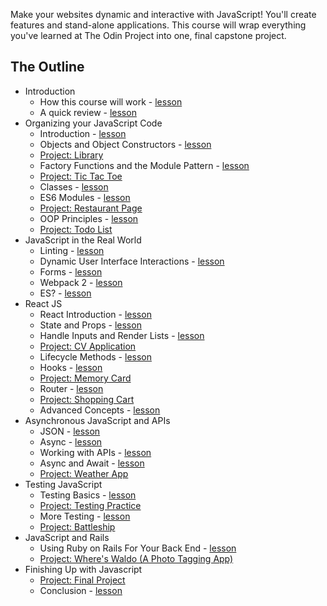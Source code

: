 Make your websites dynamic and interactive with JavaScript! You'll create features and stand-alone applications. This course will wrap everything you've learned at The Odin Project into one, final capstone project.

## The Outline

- Introduction
  - How this course will work - [lesson](introduction/introduction.md)
  - A quick review - [lesson](introduction/js101-review.md)
- Organizing your JavaScript Code
  - Introduction - [lesson](organizing-js/organizing-introduction.md)
  - Objects and Object Constructors - [lesson](organizing-js/objects-constructors.md)
  - [Project: Library](organizing-js/library-project.md)
  - Factory Functions and the Module Pattern - [lesson](organizing-js/factory-functions.md)
  - [Project: Tic Tac Toe](organizing-js/tic-tac-toe-project.md)
  - Classes - [lesson](organizing-js/classes.md)
  - ES6 Modules - [lesson](organizing-js/es6-modules.md)
  - [Project: Restaurant Page](organizing-js/restaurant-project.md)
  - OOP Principles - [lesson](organizing-js/oop-concepts.md)
  - [Project: Todo List](organizing-js/todo_project.md)
- JavaScript in the Real World
  - Linting - [lesson](js-in-the-real-world/linting.md)
  - Dynamic User Interface Interactions - [lesson](js-in-the-real-world/ui-Interactions.md)
  - Forms - [lesson](js-in-the-real-world/forms.md)
  - Webpack 2 - [lesson](js-in-the-real-world/webpack-2.md)
  - ES? - [lesson](js-in-the-real-world/es6-features.md)
- React JS
  - React Introduction - [lesson](react-js/react-introduction.md)
  - State and Props - [lesson](react-js/state-and-props.md) 
  - Handle Inputs and Render Lists - [lesson](react-js/inputs-and-lists.md) 
  - [Project: CV Application](react-js/project-cv.md)
  - Lifecycle Methods - [lesson](react-js/lifecycle-methods.md) 
  - Hooks - [lesson](react-js/hooks.md) 
  - [Project: Memory Card](react-js/project-memory-card.md)
  - Router - [lesson](react-js/router.md) 
  - [Project: Shopping Cart](react-js/project-shopping-chart.md)
  - Advanced Concepts - [lesson](react-js/advanced-concepts.md) 
- Asynchronous JavaScript and APIs
  - JSON - [lesson](async-apis/json.md)
  - Async - [lesson](async-apis/promises-async.md)
  - Working with APIs - [lesson](async-apis/APIs.md)
  - Async and Await - [lesson](async-apis/async-await.md)
  - [Project: Weather App](async-apis/project.md)
- Testing JavaScript
  - Testing Basics - [lesson](testing/testing-1.md)
  - [Project: Testing Practice](testing/testing-practice.md)
  - More Testing - [lesson](testing/testing-2.md)
  - [Project: Battleship](testing/battleship-project.md)
- JavaScript and Rails
  - Using Ruby on Rails For Your Back End - [lesson](js-rails/rails_backend.md)
  - [Project: Where's Waldo (A Photo Tagging App)](js-rails/project_rails_backend.md)
- Finishing Up with Javascript
  - [Project: Final Project](finishing-up/project_final_js.md)
  - Conclusion - [lesson](finishing-up/conclusion.md)
